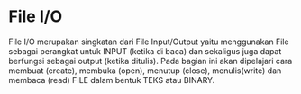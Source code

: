 # File I/O

File I/O merupakan singkatan dari File Input/Output yaitu menggunakan File sebagai perangkat untuk INPUT (ketika di baca) dan sekaligus juga dapat berfungsi sebagai output (ketika ditulis). Pada bagian ini akan dipelajari cara membuat (create), membuka (open), menutup (close), menulis(write) dan membaca (read) FILE dalam bentuk TEKS atau BINARY. 
